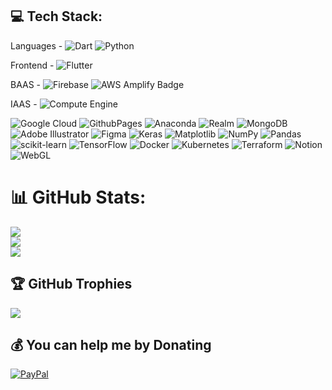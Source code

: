 ## 💻 Tech Stack:

Languages - ![Dart](https://img.shields.io/badge/dart-%230175C2.svg?style=plastic&logo=dart&logoColor=white) ![Python](https://img.shields.io/badge/python-3670A0?style=plastic&logo=python&logoColor=ffdd54) 

Frontend - ![Flutter](https://img.shields.io/badge/Flutter-%2302569B.svg?style=plastic&logo=Flutter&logoColor=white)

BAAS - ![Firebase](https://img.shields.io/badge/firebase-%23039BE5.svg?style=plastic&logo=firebase) ![AWS Amplify Badge](https://img.shields.io/badge/AWS%20Amplify-F90?logo=awsamplify&logoColor=fff&style=plastic)



IAAS - ![Compute Engine](https://custom-icon-badges.demolab.com/badge/Compute%20Engine-red.svg?logo=computeengine&logoColor=white)



![Google Cloud](https://img.shields.io/badge/GoogleCloud-%234285F4.svg?style=plastic&logo=google-cloud&logoColor=white) ![GithubPages](https://img.shields.io/badge/github%20pages-121013?style=plastic&logo=github&logoColor=white) ![Anaconda](https://img.shields.io/badge/Anaconda-%2344A833.svg?style=plastic&logo=anaconda&logoColor=white)  ![Realm](https://img.shields.io/badge/Realm-39477F?style=plastic&logo=realm&logoColor=white) ![MongoDB](https://img.shields.io/badge/MongoDB-%234ea94b.svg?style=plastic&logo=mongodb&logoColor=white)  ![Adobe Illustrator](https://img.shields.io/badge/adobe%20illustrator-%23FF9A00.svg?style=plastic&logo=adobe%20illustrator&logoColor=white) ![Figma](https://img.shields.io/badge/figma-%23F24E1E.svg?style=plastic&logo=figma&logoColor=white) ![Keras](https://img.shields.io/badge/Keras-%23D00000.svg?style=plastic&logo=Keras&logoColor=white) ![Matplotlib](https://img.shields.io/badge/Matplotlib-%23ffffff.svg?style=plastic&logo=Matplotlib&logoColor=black) ![NumPy](https://img.shields.io/badge/numpy-%23013243.svg?style=plastic&logo=numpy&logoColor=white) ![Pandas](https://img.shields.io/badge/pandas-%23150458.svg?style=plastic&logo=pandas&logoColor=white) ![scikit-learn](https://img.shields.io/badge/scikit--learn-%23F7931E.svg?style=plastic&logo=scikit-learn&logoColor=white) ![TensorFlow](https://img.shields.io/badge/TensorFlow-%23FF6F00.svg?style=plastic&logo=TensorFlow&logoColor=white) ![Docker](https://img.shields.io/badge/docker-%230db7ed.svg?style=plastic&logo=docker&logoColor=white) ![Kubernetes](https://img.shields.io/badge/kubernetes-%23326ce5.svg?style=plastic&logo=kubernetes&logoColor=white) ![Terraform](https://img.shields.io/badge/terraform-%235835CC.svg?style=plastic&logo=terraform&logoColor=white) ![Notion](https://img.shields.io/badge/Notion-%23000000.svg?style=plastic&logo=notion&logoColor=white) ![WebGL](https://img.shields.io/badge/WebGL-990000?logo=webgl&logoColor=white&style=plastic)

# 📊 GitHub Stats:
![](https://github-readme-stats.vercel.app/api?username=kaljitism&theme=blueberry&hide_border=false&include_all_commits=false&count_private=false)<br/>
![](https://github-readme-streak-stats.herokuapp.com/?user=kaljitism&theme=blueberry&hide_border=false)<br/>
![](https://github-readme-stats.vercel.app/api/top-langs/?username=kaljitism&theme=blueberry&hide_border=false&include_all_commits=false&count_private=false&layout=compact)

## 🏆 GitHub Trophies
![](https://github-profile-trophy.vercel.app/?username=kaljitism&theme=onedark&no-frame=false&no-bg=true&margin-w=4)

## 💰 You can help me by Donating
[![PayPal](https://img.shields.io/badge/PayPal-00457C?style=for-the-badge&logo=paypal&logoColor=white)](https://paypal.me/kaljitism) 
